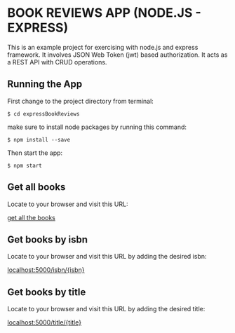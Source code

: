 # BOOK REVIEWS APP (NODE.JS - EXPRESS)
This is an example project for exercising with node.js and express framework. It involves JSON Web Token (jwt) based authorization. It acts as a REST API with CRUD operations.

## Running the App
First change to the project directory from terminal:

`$ cd expressBookReviews`

make sure to install node packages by running this command:

`$ npm install --save`

Then start the app:

`$ npm start`

## Get all books
Locate to your browser and visit this URL:

[get all the books](htttp://localhost:5000/)

## Get books by isbn

Locate to your browser and visit this URL by adding the desired isbn:

[localhost:5000/isbn/{isbn}]()

## Get books by title

Locate to your browser and visit this URL by adding the desired title:

[localhost:5000/title/{title}]()


